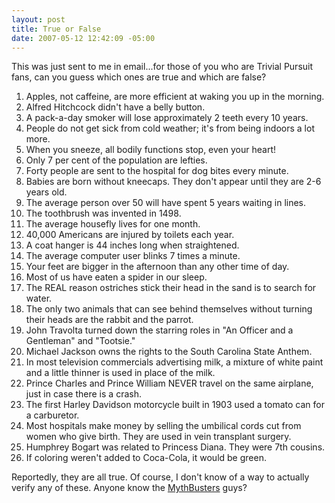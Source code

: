 ```yaml
---
layout: post
title: True or False
date: 2007-05-12 12:42:09 -05:00
---
```


This was just sent to me in email...for those of you who are Trivial Pursuit fans, can you guess which ones are true and which are false?

1.  Apples, not caffeine, are more efficient at waking you up in the morning. 
2.  Alfred Hitchcock didn't have a belly button. 
3.  A pack-a-day smoker will lose approximately 2 teeth every 10 years. 
4.  People do not get sick from cold weather; it's from being indoors a lot more. 
5.  When you sneeze, all bodily functions stop, even your heart! 
6.  Only 7 per cent of the population are lefties. 
7.  Forty people are sent to the hospital for dog bites every minute. 
8.  Babies are born without kneecaps. They don't appear until they are 2-6 years old. 
9.  The average person over 50 will have spent 5 years waiting in lines. 
10.  The toothbrush was invented in 1498. 
11.  The average housefly lives for one month. 
12.  40,000 Americans are injured by toilets each year. 
13.  A coat hanger is 44 inches long when straightened. 
14.  The average computer user blinks 7 times a minute. 
15.  Your feet are bigger in the afternoon than any other time of day. 
16.  Most of us have eaten a spider in our sleep. 
17.  The REAL reason ostriches stick their head in the sand is to search for water. 
18.  The only two animals that can see behind themselves without turning their heads are the rabbit and the parrot. 
19.  John Travolta turned down the starring roles in "An Officer and a Gentleman" and "Tootsie." 
20.  Michael Jackson owns the rights to the South Carolina State Anthem. 
21.  In most television commercials advertising milk, a mixture of white paint and a little thinner is used in place of the milk. 
22.  Prince Charles and Prince William NEVER travel on the same airplane, just in case there is a crash. 
23.  The first Harley Davidson motorcycle built in 1903 used a tomato can for a carburetor. 
24.  Most hospitals make money by selling the umbilical cords cut from women who give birth. They are used in vein transplant surgery. 
25.  Humphrey Bogart was related to Princess Diana. They were 7th cousins. 
26.  If coloring weren't added to Coca-Cola, it would be green. 

Reportedly, they are all true. Of course, I don't know of a way to actually verify any of these. Anyone know the [MythBusters](http://dsc.discovery.com/fansites/mythbusters/mythbusters.html) guys?
